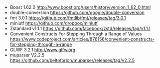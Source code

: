 - Boost 1.62.0 http://www.boost.org/users/history/version_1_62_0.html
- double-conversion https://github.com/google/double-conversion 
- fmt 3.0.1 https://github.com/fmtlib/fmt/releases/tag/3.0.1
- miniutf https://github.com/dropbox/miniutf
- Zstandard v1.1.1 https://github.com/facebook/zstd/releases/tag/v1.1.1
- Convenient Constructs For Stepping Through a Range of Values https://www.codeproject.com/articles/876156/convenient-constructs-for-stepping-through-a-range
- GLWF 3.2.1 http://www.glfw.org
- muparser V2.2.5 https://github.com/beltoforion/muparser/releases/tag/v2.2.5
